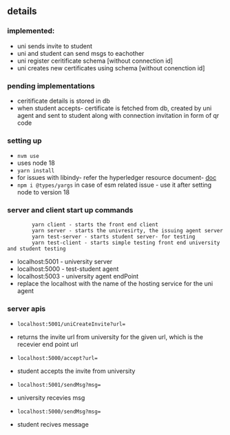 
## details

### implemented:
- uni sends invite to student
- uni and student can send msgs to eachother
- uni register ceritificate schema [without connection id]
- uni creates new certificates using schema [without conenction id]

### pending implementations
- ceritificate details is stored in db
- when student accepts- certificate is fetched from db, created by uni agent and sent to student along with connection invitation in form of qr code

### setting up
- `nvm use` 
- uses node 18
- `yarn install`
- for issues with libindy- refer the hyperledger resource document- [doc](https://docs.google.com/document/d/1BdrgOWiEzygZbG9nVPr2hbi-rALPZAREiB5lGPos57c/edit?usp=sharing)
- `npm i @types/yargs` in case of esm related issue - use it after setting node to version 18

### server and client start up commands
```
        yarn client - starts the front end client
        yarn server - starts the univresirty, the issuing agent server
        yarn test-server - starts student server- for testing
        yarn test-client - starts simple testing front end university and student testing
```

- localhost:5001 - university server
- localhost:5000 - test-student agent
- localhost:5003 - university agent endPoint 
- replace the localhost with the name of the hosting service for the uni agent

### server apis
- `localhost:5001/uniCreateInvite?url=`
- returns the invite url from university for the given url, which is the recevier end point url

- `localhost:5000/accept?url=`
- student accepts the invite from university

- `localhost:5001/sendMsg?msg=`
- university recevies msg

- `localhost:5000/sendMsg?msg=`
- student recives message



